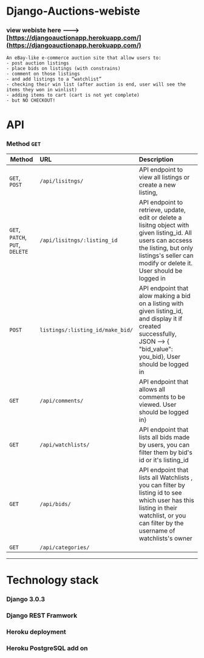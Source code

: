 # Django-Auctions-webiste

### view webiste here ---> [https://djangoauctionapp.herokuapp.com/](https://djangoauctionapp.herokuapp.com/)

```
An eBay-like e-commerce auction site that allow users to:
- post auction listings
- place bids on listings (with constrains)
- comment on those listings
- and add listings to a “watchlist”
- checking their win list (after auction is end, user will see the items they won in winlist)
- adding items to cart (cart is not yet complete)
- but NO CHECKOUT!
``` 
# API 
### Method `GET`

| Method                        | URL                   | Description
| ----------------------------- |:------------------- |:------------------------------------------------------------------------------------|
| `GET`, `POST`| `/api/lisitngs/` | API endpoint to view all listings or create a new listing,
| `GET`, `PATCH`, `PUT`, `DELETE`        | `/api/lisitngs/:listing_id` | API endpoint to retrieve, update, edit or delete a lisitng object with given listing_id.    All users can accsess the listing, but only listings's seller can modify or delete it. User should be logged in|
| `POST`| `listings/:listing_id/make_bid/` |  API endpoint that alow making a bid on a listing with given listing_id, and display it if created successfully, JSON --> { "bid_value": you_bid},  User should be logged in|
| `GET` | `/api/comments/` | API endpoint that allows all comments to be viewed. User should be logged in}
| `GET` | `/api/watchlists/` | API endpoint that lists all bids made by users, you can filter them by bid's id or it's listing_id|
| `GET` | `/api/bids/` |  API endpoint that lists all Watchlists , you can filter by listing id to see which user has this listing in their watchlist, or you can filter by the username of watchlists's owner|
| `GET` | `/api/categories/` |

---

# Technology stack

### Django 3.0.3
### Django REST Framwork
### Heroku deployment
### Heroku PostgreSQL add on


